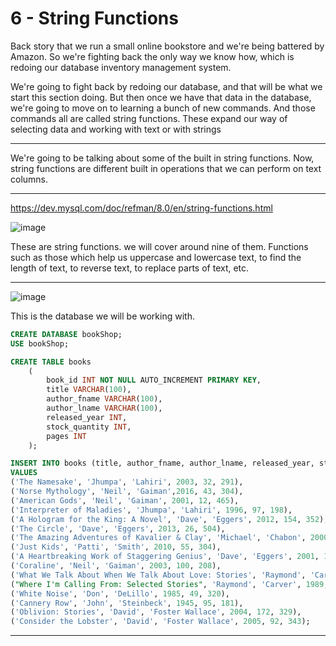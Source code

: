 # 6 - String Functions

Back story that we run a small online bookstore and we're being battered by Amazon. So we're fighting back the only way we know how, which is redoing 
our database inventory management system.


We're going to fight back by redoing our database, and that will be what we start this section doing. But then once we have that data in the database,
we're going to move on to learning a bunch of new commands. And those commands all are called string functions. These expand our way of selecting data and working 
with text or with strings 

---

<!-- Lesson 88 - The World Of String Functions --> 

We're going to be talking about some of the built in string functions. Now, string functions are different built in operations that we can perform on text columns.

---

https://dev.mysql.com/doc/refman/8.0/en/string-functions.html

![image](https://user-images.githubusercontent.com/107522496/207090041-2863108c-1682-42ae-8b8e-50cd1ab33863.png)

These are string functions. we will cover around nine of them. Functions such as those which help us uppercase and lowercase text, to find the length of text, 
to reverse text, to replace parts of text, etc.

---

<!-- Lesson 89 - Loading Our Books Data --> 

![image](https://user-images.githubusercontent.com/107522496/207095857-1c78c643-bb54-4cd9-86a5-c6c8f8add871.png)

This is the database we will be working with.

```sql
CREATE DATABASE bookShop;
USE bookShop;

CREATE TABLE books 
	(
		book_id INT NOT NULL AUTO_INCREMENT PRIMARY KEY,
		title VARCHAR(100),
		author_fname VARCHAR(100),
		author_lname VARCHAR(100),
		released_year INT,
		stock_quantity INT,
		pages INT
	);

INSERT INTO books (title, author_fname, author_lname, released_year, stock_quantity, pages)
VALUES
('The Namesake', 'Jhumpa', 'Lahiri', 2003, 32, 291),
('Norse Mythology', 'Neil', 'Gaiman',2016, 43, 304),
('American Gods', 'Neil', 'Gaiman', 2001, 12, 465),
('Interpreter of Maladies', 'Jhumpa', 'Lahiri', 1996, 97, 198),
('A Hologram for the King: A Novel', 'Dave', 'Eggers', 2012, 154, 352),
('The Circle', 'Dave', 'Eggers', 2013, 26, 504),
('The Amazing Adventures of Kavalier & Clay', 'Michael', 'Chabon', 2000, 68, 634),
('Just Kids', 'Patti', 'Smith', 2010, 55, 304),
('A Heartbreaking Work of Staggering Genius', 'Dave', 'Eggers', 2001, 104, 437),
('Coraline', 'Neil', 'Gaiman', 2003, 100, 208),
('What We Talk About When We Talk About Love: Stories', 'Raymond', 'Carver', 1981, 23, 176),
("Where I'm Calling From: Selected Stories", 'Raymond', 'Carver', 1989, 12, 526),
('White Noise', 'Don', 'DeLillo', 1985, 49, 320),
('Cannery Row', 'John', 'Steinbeck', 1945, 95, 181),
('Oblivion: Stories', 'David', 'Foster Wallace', 2004, 172, 329),
('Consider the Lobster', 'David', 'Foster Wallace', 2005, 92, 343);
```

---










<!-- Lesson -  --> 




































